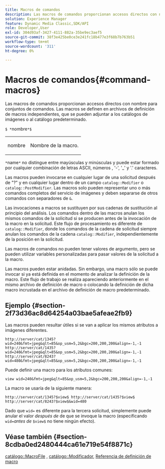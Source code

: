 ```yaml
---
title: Macros de comandos
description: Las macros de comandos proporcionan accesos directos con nombre para conjuntos de comandos. Las macros se definen en archivos de definición de macros independientes, que se pueden adjuntar a los catálogos de imágenes o al catálogo predeterminado.
solution: Experience Manager
feature: Dynamic Media Classic,SDK/API
role: Developer,User
exl-id: 304d93af-3427-4111-882a-35be9ec3aef5
source-git-commit: 38f3e425be0ce3e241fc18b477e3f68b7b763b51
workflow-type: tm+mt
source-wordcount: '311'
ht-degree: 0%

---
```


# Macros de comandos{#command-macros}

Las macros de comandos proporcionan accesos directos con nombre para conjuntos de comandos. Las macros se definen en archivos de definición de macros independientes, que se pueden adjuntar a los catálogos de imágenes o al catálogo predeterminado.

`$ *`nombre`*$`

<table id="simpletable_A03541622C354F60B5F304B999C4EF8E"> 
 <tr class="strow"> 
  <td class="stentry"> <p><span class="codeph"> <span class="varname"> nombre</span></span> </p> </td> 
  <td class="stentry"> <p>Nombre de la macro. </p></td> 
 </tr> 
</table>

`*`name`*` no distingue entre mayúsculas y minúsculas y puede estar formado por cualquier combinación de letras ASCII, números , &#39;-&#39;, &#39;_&#39; y &#39;.&#39; caracteres.

Las macros pueden invocarse en cualquier lugar de una solicitud después de &quot;?&quot; y en cualquier lugar dentro de un campo `catalog::Modifier` o `catalog::PostModifier`. Las macros solo pueden representar uno o más comandos completos del servicio de imágenes y deben separarse de otros comandos con separadores de `&`.

Las invocaciones a macros se sustituyen por sus cadenas de sustitución al principio del análisis. Los comandos dentro de las macros anulan los mismos comandos de la solicitud si se producen antes de la invocación de la macro en la solicitud. Este flujo de procesamiento es diferente de `catalog::Modifier`, donde los comandos de la cadena de solicitud siempre anulan los comandos de la cadena `catalog::Modifier`, independientemente de la posición en la solicitud.

Las macros de comandos no pueden tener valores de argumento, pero se pueden utilizar variables personalizadas para pasar valores de la solicitud a la macro.

Las macros pueden estar anidadas. Sin embargo, una macro sólo se puede invocar si ya está definida en el momento de analizar la definición de la macro. Este flujo de trabajo se realiza apareciendo anteriormente en el mismo archivo de definición de macro o colocando la definición de dicha macro incrustada en el archivo de definición de macro predeterminado.

## Ejemplo {#section-2f73d36ac8d64254a03bae5afeae2fb9}

Las macros pueden resultar útiles si se van a aplicar los mismos atributos a imágenes diferentes.

`http://server/cat/1345?wid=240&fmt=jpeg&qlt=85&op_usm=5,2&bgc=200,200,200&align=-1,-1 http://server/cat/1435?wid=240&fmt=jpeg&qlt=85&op_usm=5,2&bgc=200,200,200&align=-1,-1 http://server/cat/8243?wid=480&fmt=jpeg&qlt=85&op_usm=5,2&bgc=200,200,200&align=-1,-1`

Puede definir una macro para los atributos comunes:

`view wid=240&fmt=jpeg&qlt=85&op_usm=5,2&bgc=200,200,200&align=-1,-1`

La macro se usaría de la siguiente manera:

`http://server/cat/1345?$view$ http://server/cat/1435?$view$ http://server/cat/8243?$view$&wid=480`

Dado que `wid=` es diferente para la tercera solicitud, simplemente puede anular el valor *después de* de que se invoque la macro (especificando `wid=`*antes de* `$view$` no tiene ningún efecto).

## Véase también {#section-8cdba0ed2480444ca61e719e54f8871c}

[catálogo::MacroFile](../../../../../is-api/image-catalog/image-serving-api-ref/c-image-catalog-reference/c-attributes-reference/r-macrofile.md#reference-f91d717b3847458ca0f1fe95387554a2) , [catálogo::Modificador](/help/aem-is-ir-api/is-api/image-catalog/image-serving-api-ref/c-image-catalog-reference/c-image-svg-data-reference/c-image-data-reference/r-modifier-cat.md), [Referencia de definición de macro](../../../../../is-api/image-catalog/image-serving-api-ref/c-image-catalog-reference/c-macro-definition-reference/c-macro-definition-reference.md#concept-5ec73f7636c1496fba1e94094e694e79)
